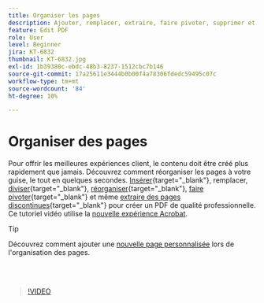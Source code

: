 ```yaml
---
title: Organiser les pages
description: Ajouter, remplacer, extraire, faire pivoter, supprimer et réorganiser des pages dans votre PDF
feature: Edit PDF
role: User
level: Beginner
jira: KT-6832
thumbnail: KT-6832.jpg
exl-id: 1b39380c-ebdc-48b3-8237-1512cbc7b146
source-git-commit: 17a25611e3444b0b00f4a78306fdedc59495c07c
workflow-type: tm+mt
source-wordcount: '84'
ht-degree: 10%

---
```


# Organiser des pages

Pour offrir les meilleures expériences client, le contenu doit être créé plus rapidement que jamais. Découvrez comment réorganiser les pages à votre guise, le tout en quelques secondes. [Insérer](https://www.adobe.com/fr/acrobat/online/add-pages-to-pdf.html){target="_blank"}, remplacer, [diviser](https://www.adobe.com/fr/acrobat/online/split-pdf.html){target="_blank"}, [réorganiser](https://www.adobe.com/fr/acrobat/online/rearrange-pdf.html){target="_blank"}, [faire pivoter](https://www.adobe.com/fr/acrobat/online/rotate-pdf.html){target="_blank"} et même [extraire des pages discontinues](https://www.adobe.com/fr/acrobat/online/extract-pdf-pages.html){target="_blank"} pour créer un PDF de qualité professionnelle. Ce tutoriel vidéo utilise la [nouvelle expérience Acrobat](new-workspace.md).

>[!TIP]
>
>Découvrez comment ajouter une [nouvelle page personnalisée](add-custom-page.md) lors de l&#39;organisation des pages.

<br> 

>[!VIDEO](https://video.tv.adobe.com/v/3412793?quality=12&learn=on&hidetitle=true&captions=fre_fr)